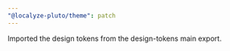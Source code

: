 ```yaml
---
"@localyze-pluto/theme": patch
---
```


Imported the design tokens from the design-tokens main export.
